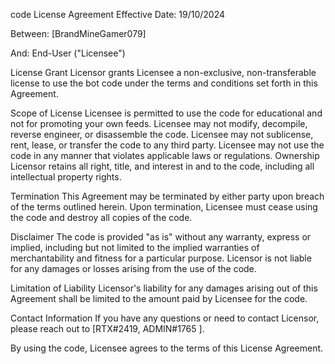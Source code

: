 code License Agreement
Effective Date: 19/10/2024

Between: [BrandMineGamer079]

And: End-User ("Licensee")

License Grant
Licensor grants Licensee a non-exclusive, non-transferable license to use the bot code under the terms and conditions set forth in this Agreement.

Scope of License
Licensee is permitted to use the code for educational and not for promoting your own feeds.
Licensee may not modify, decompile, reverse engineer, or disassemble the code.
Licensee may not sublicense, rent, lease, or transfer the code to any third party.
Licensee may not use the code in any manner that violates applicable laws or regulations.
Ownership
Licensor retains all right, title, and interest in and to the code, including all intellectual property rights.

Termination
This Agreement may be terminated by either party upon breach of the terms outlined herein. Upon termination, Licensee must cease using the code and destroy all copies of the code.

Disclaimer
The code is provided "as is" without any warranty, express or implied, including but not limited to the implied warranties of merchantability and fitness for a particular purpose. Licensor is not liable for any damages or losses arising from the use of the code.

Limitation of Liability
Licensor's liability for any damages arising out of this Agreement shall be limited to the amount paid by Licensee for the code.

Contact Information
If you have any questions or need to contact Licensor, please reach out to [RTX#2419, ADMIN#1765 ].

By using the code, Licensee agrees to the terms of this License Agreement.
